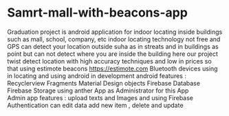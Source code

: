 # Samrt-mall-with-beacons-app
Graduation project is android application for indoor locating inside buildings such as mall, school, company, etc
indoor locating technology not free and GPS can detect your location outside suha as in streats and in buildings as point but can not
detect where you are inside the building  here our project twist detect location with high accuracy techniques and low in prices  so that
using estimote beacons https://estimote.com  Bluetooth devices using in locating 
and using android in development 
android features :
Recyclerview
Fragments
Material Design objects
Firebase Database
Firebase Storage 
using anther App as Administrator for this App  
Admin app features :
upload texts and Images and using Firebase Authentication 
can edit data add new item , delete and update 
